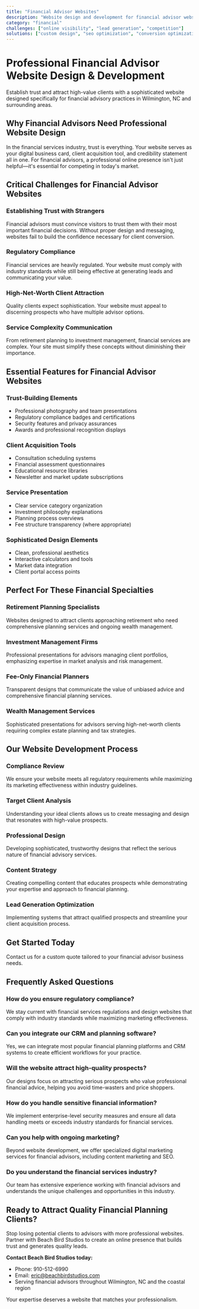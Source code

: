 ```yaml
---
title: "Financial Advisor Websites"
description: "Website design and development for financial advisor websites"
category: "financial"
challenges: ["online visibility", "lead generation", "competition"]
solutions: ["custom design", "seo optimization", "conversion optimization"]
---
```


# Professional Financial Advisor Website Design & Development

Establish trust and attract high-value clients with a sophisticated website designed specifically for financial advisory practices in Wilmington, NC and surrounding areas.

## Why Financial Advisors Need Professional Website Design

In the financial services industry, trust is everything. Your website serves as your digital business card, client acquisition tool, and credibility statement all in one. For financial advisors, a professional online presence isn't just helpful—it's essential for competing in today's market.

## Critical Challenges for Financial Advisor Websites

### Establishing Trust with Strangers
Financial advisors must convince visitors to trust them with their most important financial decisions. Without proper design and messaging, websites fail to build the confidence necessary for client conversion.

### Regulatory Compliance
Financial services are heavily regulated. Your website must comply with industry standards while still being effective at generating leads and communicating your value.

### High-Net-Worth Client Attraction
Quality clients expect sophistication. Your website must appeal to discerning prospects who have multiple advisor options.

### Service Complexity Communication
From retirement planning to investment management, financial services are complex. Your site must simplify these concepts without diminishing their importance.

## Essential Features for Financial Advisor Websites

### Trust-Building Elements
- Professional photography and team presentations
- Regulatory compliance badges and certifications
- Security features and privacy assurances
- Awards and professional recognition displays

### Client Acquisition Tools
- Consultation scheduling systems
- Financial assessment questionnaires
- Educational resource libraries
- Newsletter and market update subscriptions

### Service Presentation
- Clear service category organization
- Investment philosophy explanations
- Planning process overviews
- Fee structure transparency (where appropriate)

### Sophisticated Design Elements
- Clean, professional aesthetics
- Interactive calculators and tools
- Market data integration
- Client portal access points

## Perfect For These Financial Specialties

### Retirement Planning Specialists
Websites designed to attract clients approaching retirement who need comprehensive planning services and ongoing wealth management.

### Investment Management Firms
Professional presentations for advisors managing client portfolios, emphasizing expertise in market analysis and risk management.

### Fee-Only Financial Planners
Transparent designs that communicate the value of unbiased advice and comprehensive financial planning services.

### Wealth Management Services
Sophisticated presentations for advisors serving high-net-worth clients requiring complex estate planning and tax strategies.

## Our Website Development Process

### Compliance Review
We ensure your website meets all regulatory requirements while maximizing its marketing effectiveness within industry guidelines.

### Target Client Analysis
Understanding your ideal clients allows us to create messaging and design that resonates with high-value prospects.

### Professional Design
Developing sophisticated, trustworthy designs that reflect the serious nature of financial advisory services.

### Content Strategy
Creating compelling content that educates prospects while demonstrating your expertise and approach to financial planning.

### Lead Generation Optimization
Implementing systems that attract qualified prospects and streamline your client acquisition process.

## Get Started Today

Contact us for a custom quote tailored to your financial advisor business needs.

## Frequently Asked Questions

### How do you ensure regulatory compliance?
We stay current with financial services regulations and design websites that comply with industry standards while maximizing marketing effectiveness.

### Can you integrate our CRM and planning software?
Yes, we can integrate most popular financial planning platforms and CRM systems to create efficient workflows for your practice.

### Will the website attract high-quality prospects?
Our designs focus on attracting serious prospects who value professional financial advice, helping you avoid time-wasters and price shoppers.

### How do you handle sensitive financial information?
We implement enterprise-level security measures and ensure all data handling meets or exceeds industry standards for financial services.

### Can you help with ongoing marketing?
Beyond website development, we offer specialized digital marketing services for financial advisors, including content marketing and SEO.

### Do you understand the financial services industry?
Our team has extensive experience working with financial advisors and understands the unique challenges and opportunities in this industry.

## Ready to Attract Quality Financial Planning Clients?

Stop losing potential clients to advisors with more professional websites. Partner with Beach Bird Studios to create an online presence that builds trust and generates quality leads.

**Contact Beach Bird Studios today:**
- Phone: 910-512-6990
- Email: eric@beachbirdstudios.com
- Serving financial advisors throughout Wilmington, NC and the coastal region

Your expertise deserves a website that matches your professionalism.